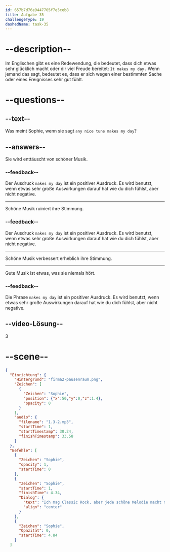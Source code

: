 ```yaml
---
id: 657b7d76e9447705f7e5ceb8
title: Aufgabe 35
challengeType: 19
dashedName: task-35
---
```


# --description--

Im Englischen gibt es eine Redewendung, die bedeutet, dass dich etwas sehr glücklich macht oder dir viel Freude bereitet: `It makes my day.` Wenn jemand das sagt, bedeutet es, dass er sich wegen einer bestimmten Sache oder eines Ereignisses sehr gut fühlt.

# --questions--

## --text--

Was meint Sophie, wenn sie sagt `any nice tune makes my day`?

## --answers--

Sie wird enttäuscht von schöner Musik.

### --feedback--

Der Ausdruck `makes my day` ist ein positiver Ausdruck. Es wird benutzt, wenn etwas sehr große Auswirkungen darauf hat wie du dich fühlst, aber nicht negative.

---

Schöne Musik ruiniert ihre Stimmung.

### --feedback--

Der Ausdruck `makes my day` ist ein positiver Ausdruck. Es wird benutzt, wenn etwas sehr große Auswirkungen darauf hat wie du dich fühlst, aber nicht negative.

---

Schöne Musik verbessert erheblich ihre Stimmung.

---

Gute Musik ist etwas, was sie niemals hört.

### --feedback--

Die Phrase `makes my day` ist ein positiver Ausdruck. Es wird benutzt, wenn etwas sehr große Auswirkungen darauf hat wie du dich fühlst, aber nicht negative.

## --video-Lösung--

3

# --scene--

```json
{
  "Einrichtung": {
    "Hintergrund": "firma2-pausenraum.png",
    "Zeichen": [
      {
        "Zeichen": "Sophie",
        "position": {"x":50,"y":0,"z":1.4},
        "opacity": 0
      }
    ],
    "audio": {
      "filename": "1.3-2.mp3",
      "startTime": 1,
      "startTimestamp": 30.24,
      "finishTimestamp": 33.58
    }
  },
  "Befehle": [
    {
      "Zeichen": "Sophie",
      "opacity": 1,
      "startTime": 0
    },
    {
      "Zeichen": "Sophie",
      "startTime": 1,
      "finishTime": 4.34,
      "Dialog": {
        "text": "Ich mag Classic Rock, aber jede schöne Melodie macht mich glücklich",
        "align": "center"
      }
    },
    {
      "Zeichen": "Sophie",
      "Opazität": 0,
      "startTime": 4.84
    }
  ]
```
